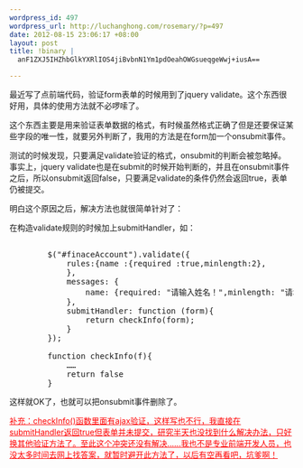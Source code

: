 ```yaml
--- 
wordpress_id: 497
wordpress_url: http://luchanghong.com/rosemary/?p=497
date: 2012-08-15 23:06:17 +08:00
layout: post
title: !binary |
  anF1ZXJ5IHZhbGlkYXRlIOS4jiBvbnN1Ym1pdOeahOWGsueqgeWwj+iusA==

---
```

最近写了点前端代码，验证form表单的时候用到了jquery validate。这个东西很好用，具体的使用方法就不必啰嗦了。

这个东西主要是用来验证表单数据的格式，有时候虽然格式正确了但是还要保证某些字段的唯一性，就要另外判断了，我用的方法是在form加一个onsubmit事件。

测试的时候发现，只要满足validate验证的格式，onsubmit的判断会被忽略掉。事实上，jquery validate也是在submit的时候开始判断的，并且在onsubmit事件之后，所以onsubmit返回false，只要满足validate的条件仍然会返回true，表单仍被提交。

明白这个原因之后，解决方法也就很简单针对了：

在构造validate规则的时候加上submitHandler，如：
<pre class="prettyprint">

        $("#finaceAccount").validate({
            rules:{name :{required :true,minlength:2},
            },
            messages: {
                name: {required: "请输入姓名！",minlength: "请填写全名！"},
            },
            submitHandler: function (form){
                return checkInfo(form);
            }
        });

        function checkInfo(f){
            ……
            return false
        }
</pre>
这样就OK了，也就可以把onsubmit事件删除了。

<span style="text-decoration: underline;"><span style="color: #ff0000; text-decoration: underline;">补充：checkInfo()函数里面有ajax验证，这样写也不行，我直接在submitHandler返回true但表单并未提交，研究半天也没找到什么解决办法，只好换其他验证方法了。至此这个冲突还没有解决……我也不是专业前端开发人员，也没太多时间去网上找答案，就暂时避开此方法了，以后有空再看吧，坑爹啊！</span></span>

